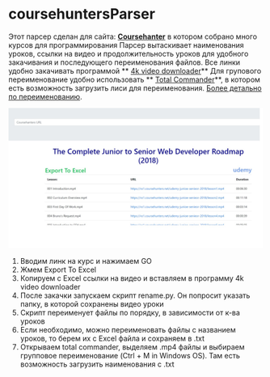 # coursehuntersParser

Этот парсер сделан для сайта: **[Coursehanter](https://coursehunters.net)** в котором собрано много курсов для программирования
Парсер вытаскивает наименования уроков, ссылки на видео и продолжительность уроков для удобного закачивания и последующего переименования файлов.
Все линки удобно закачивать программой ** [4k video downloader](https://www.4kdownload.com/ru/products/product-videodownloader)**
Для групового переименование удобно использовать ** [Total Commander](https://www.ghisler.com/)**, в котором есть возможность загрузить лиси для переименования. [Более детально по переименованию](http://www.tiflocomp.ru/docs/tips_batch_renaming.php).

![](img/screen.jpg)

1. Вводим линк на курс и нажимаем GO
2. Жмем Export To Excel
3. Копируем с Excel ссылки на видео и вставляем в программу 4k video downloader
4. После закачки запускаем скрипт rename.py. Он попросит указать папку, в которой сохранены видео уроки
5. Скрипт переименует файлы по порядку, в зависимости от к-ва уроков
6. Если необходимо, можно переименовать файлы с названием уроков, то берем их с Excel файла и сохраняем в .txt
7. Открываем total commander, выделяем .mp4 файлы и выбираем групповое переименование (Ctrl + M in Windows OS). Там есть возможность загрузить наименования с .txt

